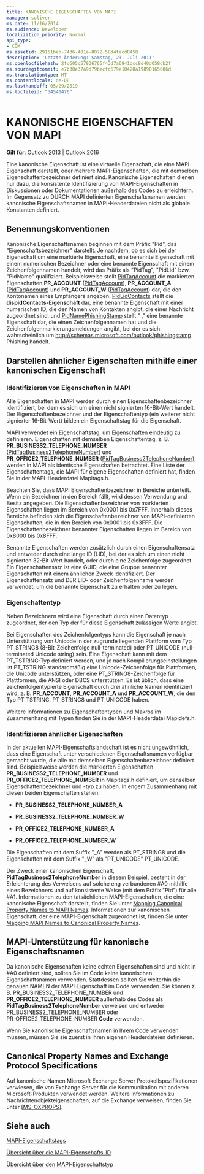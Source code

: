 ```yaml
---
title: KANONISCHE EIGENSCHAFTEN VON MAPI
manager: soliver
ms.date: 11/16/2014
ms.audience: Developer
localization_priority: Normal
api_type:
- COM
ms.assetid: 29151beb-7436-401a-8072-58d4facd8458
description: 'Letzte Änderung: Samstag, 23. Juli 2011'
ms.openlocfilehash: 2fc605c57936765f43d7a6941dcc8d40d058db2f
ms.sourcegitcommit: e7b38e37a9d79becfd679e10420a19890165606d
ms.translationtype: MT
ms.contentlocale: de-DE
ms.lasthandoff: 05/29/2019
ms.locfileid: "34540476"
---
```

# <a name="mapi-canonical-properties"></a>KANONISCHE EIGENSCHAFTEN VON MAPI

  
  
**Gilt für**: Outlook 2013 | Outlook 2016 
  
Eine kanonische Eigenschaft ist eine virtuelle Eigenschaft, die eine MAPI-Eigenschaft darstellt, oder mehrere MAPI-Eigenschaften, die mit demselben Eigenschaftenbezeichner definiert sind. Kanonische Eigenschaften dienen nur dazu, die konsistente Identifizierung von MAPI-Eigenschaften in Diskussionen oder Dokumentationen außerhalb des Codes zu erleichtern. Im Gegensatz zu DURCH MAPI definierten Eigenschaftsnamen werden kanonische Eigenschaftsnamen in MAPI-Headerdateien nicht als globale Konstanten definiert.
  
## <a name="naming-conventions"></a>Benennungskonventionen

Kanonische Eigenschaftsnamen beginnen mit dem Präfix "Pid", das "Eigenschaftsbezeichner" darstellt. Je nachdem, ob es sich bei der Eigenschaft um eine markierte Eigenschaft, eine benannte Eigenschaft mit einem numerischen Bezeichner oder eine benannte Eigenschaft mit einem Zeichenfolgennamen handelt, wird das Präfix als "PidTag", "PidLid" bzw. "PidName" qualifiziert. Beispielsweise stellt [PidTagAccount](pidtagaccount-canonical-property.md) die markierten Eigenschaften **PR_ACCOUNT** ([PidTagAccount](pidtagaccount-canonical-property.md)), **PR_ACCOUNT_A** ([PidTagAccount](pidtagaccount-canonical-property.md)) und **PR_ACCOUNT_W** ([PidTagAccount](pidtagaccount-canonical-property.md)) dar, die den Kontonamen eines Empfängers angeben. [PidLidContacts](pidlidcontacts-canonical-property.md) stellt die **dispidContacts-Eigenschaft** dar, eine benannte Eigenschaft mit einer numerischen ID, die den Namen von Kontakten angibt, die einer Nachricht zugeordnet sind. und [PidNamePhishingStamp](pidnamephishingstamp-canonical-property.md) stellt " ," eine benannte Eigenschaft dar, die einen Zeichenfolgennamen hat und die Zeichenfolgenmarkierungsmeldungen angibt, bei der es sich wahrscheinlich um http://schemas.microsoft.com/outlook/phishingstamp Phishing handelt. 
  
## <a name="representing-similar-properties-using-one-canonical-property"></a>Darstellen ähnlicher Eigenschaften mithilfe einer kanonischen Eigenschaft

### <a name="identifying-properties-in-mapi"></a>Identifizieren von Eigenschaften in MAPI

Alle Eigenschaften in MAPI werden durch einen Eigenschaftenbezeichner identifiziert, bei dem es sich um einen nicht signierten 16-Bit-Wert handelt. Der Eigenschaftenbezeichner und der Eigenschaftentyp (ein weiterer nicht signierter 16-Bit-Wert) bilden ein Eigenschaftstag für die Eigenschaft. 
  
MAPI verwendet ein Eigenschaftstag, um Eigenschaften eindeutig zu definieren. Eigenschaften mit demselben Eigenschaftentag, z. B. **PR_BUSINESS2_TELEPHONE_NUMBER** ([PidTagBusiness2TelephoneNumber](pidtagbusiness2telephonenumber-canonical-property.md)) und **PR_OFFICE2_TELEPHONE_NUMBER** ([PidTagBusiness2TelephoneNumber](pidtagbusiness2telephonenumber-canonical-property.md)), werden in MAPI als identische Eigenschaften betrachtet. Eine Liste der Eigenschaftentags, die MAPI für eigene Eigenschaften definiert hat, finden Sie in der MAPI-Headerdatei Mapitags.h.
  
Beachten Sie, dass MAPI Eigenschaftenbezeichner in Bereiche unterteilt. Wenn ein Bezeichner in den Bereich fällt, wird dessen Verwendung und Besitz angegeben. Die Eigenschaftenbezeichner von markierten Eigenschaften liegen im Bereich von 0x0001 bis 0x7FFF. Innerhalb dieses Bereichs befinden sich die Eigenschaftenbezeichner von MAPI-definierten Eigenschaften, die in den Bereich von 0x0001 bis 0x3FFF. Die Eigenschaftenbezeichner benannter Eigenschaften liegen im Bereich von 0x8000 bis 0x8FFF. 
  
Benannte Eigenschaften werden zusätzlich durch einen Eigenschaftensatz und entweder durch eine lange ID (LID), bei der es sich um einen nicht signierten 32-Bit-Wert handelt, oder durch eine Zeichenfolge zugeordnet. Ein Eigenschaftensatz ist eine GUID, die eine Gruppe benannter Eigenschaften mit einem ähnlichen Zweck identifiziert. Der Eigenschaftensatz und DER LID- oder Zeichenfolgenname werden verwendet, um die benannte Eigenschaft zu erhalten oder zu legen.
  
### <a name="property-type"></a>Eigenschaftentyp

Neben Bezeichnern wird eine Eigenschaft durch einen Datentyp zugeordnet, der den Typ der für diese Eigenschaft zulässigen Werte angibt.
  
Bei Eigenschaften des Zeichenfolgentyps kann die Eigenschaft je nach Unterstützung von Unicode in der zugrunde liegenden Plattform vom Typ PT_STRING8 (8-Bit-Zeichenfolge null-terminated) oder PT_UNICODE (null-terminated Unicode string) sein. Eine Eigenschaft kann mit dem PT_TSTRING-Typ definiert werden, und je nach Kompilierungseinstellungen ist PT_TSTRING standardmäßig eine Unicode-Zeichenfolge für Plattformen, die Unicode unterstützen, oder eine PT_STRING8-Zeichenfolge für Plattformen, die ANSI oder DBCS unterstützen. Es ist üblich, dass eine zeichenfolgentypierte Eigenschaft durch drei ähnliche Namen identifiziert wird, z. B. **PR_ACCOUNT**, **PR_ACCOUNT_A** und **PR_ACCOUNT_W**, die den Typ PT_TSTRING, PT_STRING8 und PT_UNICODE haben.
  
Weitere Informationen zu Eigenschaftentypen und Makros im Zusammenhang mit Typen finden Sie in der MAPI-Headerdatei Mapidefs.h.
  
### <a name="identifying-similar-properties"></a>Identifizieren ähnlicher Eigenschaften

In der aktuellen MAPI-Eigenschaftslandschaft ist es nicht ungewöhnlich, dass eine Eigenschaft unter verschiedenen Eigenschaftsnamen verfügbar gemacht wurde, die alle mit demselben Eigenschaftenbezeichner definiert sind. Beispielsweise werden die markierten Eigenschaften **PR_BUSINESS2_TELEPHONE_NUMBER** und **PR_OFFICE2_TELEPHONE_NUMBER** in Mapitags.h definiert, um denselben Eigenschaftenbezeichner und -typ zu haben. In engem Zusammenhang mit diesen beiden Eigenschaften stehen:
  
- **PR_BUSINESS2_TELEPHONE_NUMBER_A**
    
- **PR_BUSINESS2_TELEPHONE_NUMBER_W**
    
- **PR_OFFICE2_TELEPHONE_NUMBER_A**
    
- **PR_OFFICE2_TELEPHONE_NUMBER_W**
    
Die Eigenschaften mit dem Suffix "_A" werden als PT_STRING8 und die Eigenschaften mit dem Suffix "_W" als "PT_UNICODE" PT_UNICODE.
  
Der Zweck einer kanonischen Eigenschaft, **PidTagBusiness2TelephoneNumber** in diesem Beispiel, besteht in der Erleichterung des Verweisens auf solche eng verbundenen #A0 mithilfe eines Bezeichners und auf konsistente Weise (mit dem Präfix "Pid") für alle #A1. Informationen zu den tatsächlichen MAPI-Eigenschaften, die eine kanonische Eigenschaft darstellt, finden Sie unter [Mapping Canonical Property Names to MAPI Names](mapping-canonical-property-names-to-mapi-names.md). Informationen zur kanonischen Eigenschaft, der eine MAPI-Eigenschaft zugeordnet ist, finden Sie unter [Mapping MAPI Names to Canonical Property Names](mapping-mapi-names-to-canonical-property-names.md).
  
## <a name="mapi-support-of-canonical-property-names"></a>MAPI-Unterstützung für kanonische Eigenschaftsnamen

Da kanonische Eigenschaften keine echten Eigenschaften sind und nicht in #A0 definiert sind, sollten Sie im Code keine kanonischen Eigenschaftsnamen verwenden. Stattdessen sollten Sie weiterhin die genauen NAMEN der MAPI-Eigenschaft im Code verwenden. Sie können z.  B. PR_BUSINESS2_TELEPHONE_NUMBER und **PR_OFFICE2_TELEPHONE_NUMBER** außerhalb des Codes als **PidTagBusiness2TelephoneNumber** verweisen und entweder PR_BUSINESS2_TELEPHONE_NUMBER oder PR_OFFICE2_TELEPHONE_NUMBER **Code** verwenden.  
  
Wenn Sie kanonische Eigenschaftsnamen in Ihrem Code verwenden müssen, müssen Sie sie zuerst in Ihren eigenen Headerdateien definieren.
  
## <a name="canonical-property-names-and-exchange-protocol-specifications"></a>Canonical Property Names and Exchange Protocol Specifications

Auf kanonische Namen Microsoft Exchange Server Protokollspezifikationen verwiesen, die von Exchange Server für die Kommunikation mit anderen Microsoft-Produkten verwendet werden. Weitere Informationen zu Nachrichtenobjekteigenschaften, auf die Exchange verweisen, finden Sie unter [[MS-OXPROPS]](https://msdn.microsoft.com/library/f6ab1613-aefe-447d-a49c-18217230b148%28Office.15%29.aspx).
  
## <a name="see-also"></a>Siehe auch



[MAPI-Eigenschaftstags](mapi-property-tags.md)
  
[Übersicht über die MAPI-Eigenschafts-ID](mapi-property-identifier-overview.md)
  
[Übersicht über den MAPI-Eigenschaftstyp](mapi-property-type-overview.md)

